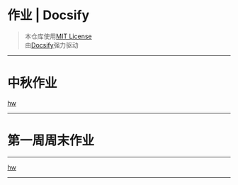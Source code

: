 # 作业 | Docsify #
> 本仓库使用[MIT License](https://raw.githubusercontent.com/CMSZ002/hw/main/LICENSE)  
> 由[Docsify](https://docsify.js.org/)强力驱动
-----
# 中秋作业 #
[hw](../hw/2.md ':include :type:markdown')

-----
# 第一周周末作业 #
-----
[hw](../hw/1.md ':include :type=markdown')

-----
